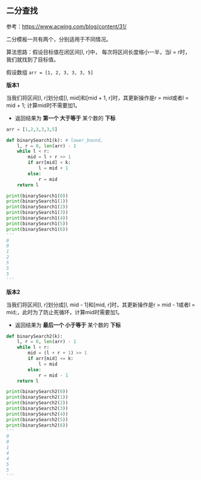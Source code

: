 ## 二分查找

参考：https://www.acwing.com/blog/content/31/

二分模板一共有两个，分别适用于不同情况。

算法思路：假设目标值在闭区间[l, r]中， 每次将区间长度缩小一半，当l = r时，我们就找到了目标值。

假设数组 `arr = [1, 2, 3, 3, 3, 5]`

**版本1**

当我们将区间[l, r]划分成[l, mid]和[mid + 1, r]时，其更新操作是r = mid或者l = mid + 1; 计算mid时不需要加1。

- 返回结果为 **第一个 大于等于** 某个数的 **下标**

```python
arr = [1,2,3,3,3,5]

def binarySearch1(k): # lower_bound,
    l, r = 0, len(arr) - 1
    while l < r:
        mid = l + r >> 1
        if arr[mid] < k:
            l = mid + 1
        else:
            r = mid
    return l

print(binarySearch1(0))
print(binarySearch1(1))
print(binarySearch1(2))
print(binarySearch1(3))
print(binarySearch1(4))
print(binarySearch1(5))
print(binarySearch1(6))
'''
0
0
1
2
5
5
5
'''
```

**版本2**

当我们将区间[l, r]划分成[l, mid - 1]和[mid, r]时，其更新操作是r = mid - 1或者l = mid;，此时为了防止死循环，计算mid时需要加1。

- 返回结果为 **最后一个 小于等于** 某个数的 **下标**

```python
def binarySearch2(k): 
    l, r = 0, len(arr) - 1
    while l < r:
        mid = (l + r + 1) >> 1
        if arr[mid] <= k:
            l = mid
        else:
            r = mid - 1
    return l

print(binarySearch2(0))
print(binarySearch2(1))
print(binarySearch2(2))
print(binarySearch2(3))
print(binarySearch2(4))
print(binarySearch2(5))
print(binarySearch2(6))
'''
0
0
1
4
4
5
5
'''
```
